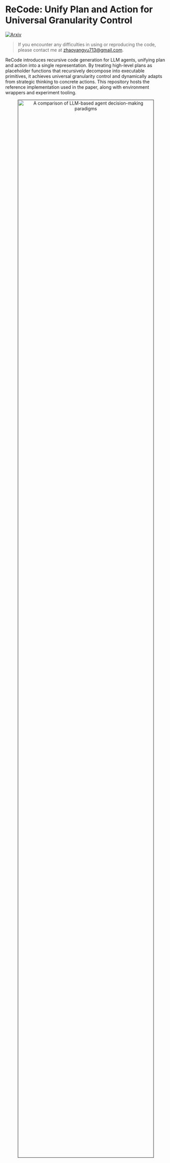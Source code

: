 # ReCode: Unify Plan and Action for Universal Granularity Control

[![Arxiv](https://img.shields.io/badge/2510.23564-arXiv-red)](https://arxiv.org/abs/2510.23564)

> If you encounter any difficulties in using or reproducing the code, please contact me at [zhaoyangyu713@gmail.com](mailto:zhaoyangyu713@gmail.com).

ReCode introduces recursive code generation for LLM agents, unifying plan and action into a single representation. By treating high-level plans as placeholder functions that recursively decompose into executable primitives, it achieves universal granularity control and dynamically adapts from strategic thinking to concrete actions. This repository hosts the reference implementation used in the paper, along with environment wrappers and experiment tooling.

<p align="center">
<a href=""><img src="figures/figure1-comparison.jpg" alt="A comparison of LLM-based agent decision-making paradigms" title="A comparison of LLM-based agent decision-making paradigms" width="92%"></a>
</p>

## Core Idea

ReCode adopts a divide-and-conquer strategy, decomposing complex tasks into executable code fragments:

1. **Tree-structured code**: Organizes partial programs in a tree where each node captures one sub-task and records its execution trace.
2. **Recursive expansion**: Placeholder functions are expanded by the LLM into more specific calls or smaller subroutines using environment-specific prompts and few-shots.
3. **Dynamic execution loop**: Each node is executed immediately; fresh observations decide whether to expand further, retry, or finish.
4. **Shared executor state**: A constrained Python executor maintains environment variables, validates code blocks, and exposes the toolset available to the agent.

<p align="center">
<a href=""><img src="figures/figure2-method-new.jpg" alt="An overview of ReCode" title="An overview of ReCode" width="92%"></a>
</p>

## Repository Layout

- `run.py` – CLI entry point that instantiates agents/envs, manages concurrency, and writes run summaries.
- `agents/recode/` – ReCode agent implementation, prompt templates, and utility helpers.
- `envs/` – Environment wrappers and assets for `alfworld`, `webshop`, and `sciworld`.
- `configs/` – LLM profile templates and (expected) pricing metadata used by the async client.
- `utils/` – Shared components: async OpenAI wrapper, constrained executor, logging helpers, error types.
- `figures/` – Paper figures used throughout this README.

## Experiments

To evaluate the effectiveness of ReCode, we divide our experiments into the inference part and the training part.

1. **Inference Result**: we compare against several mainstream paradigm (ReAct, CodeAct) and some of the work focused on improving LLM-based agent planning (AdaPlanner and ADaPT). ReCode achieved significant performance improvements across all three environments, with an average score of 60.8, surpassing the best baseline method by 10.5 (relative 20.9%). _With our tests, ReCode can achieve a perfect **100** score in ALFWorld under `claude-4-sonnet`._



<p align="center">
<a href=""><img src="figures/inference-result.png" alt="Inference performance across environments" title="Inference evaluation summary" width="92%"></a>
</p>

2. **Training Result**: we conduct supervised fine-tuning (SFT) on ReCode, ReAct and CodeAct with `Qwen2.5-7B-Instruct`. ReCode+SFT delivers an impressive average performance of 70.4% across all environments, outperforming both ReAct+SFT (67.6%) and CodeAct+SFT (55.8%), highlighting its exceptional data efficiency.

<p align="center">
<a href=""><img src="figures/sft-data.png" alt="SFT performance across environments" title="SFT evaluation summary" width="92%"></a>
</p>

<p align="center">
<a href=""><img src="figures/sft-result.png" alt="SFT performance across environments" title="SFT evaluation summary" width="92%"></a>
</p>

## Quick Start

To run ReCode, we need a conda environment. The python version should be 3.10 or newer.

Then, it is necessary to configure dependencies for three environments (it has not been confirmed whether conflicts will arise in the same environment), and we suggest configuring them in three separate environments.

```bash
conda create -n recode-envname python=3.10 # Replace "envname" with the your environment name.
conda activate recode-envname
```

---

### ALFWorld
- Follow the [ALFWorld instructions](https://github.com/alfworld/alfworld).
- Set `ALFWORLD_DATA` to the dataset root or edit `envs/alfworld/base_config.yaml` to point to your local paths:

  ```bash
  export ALFWORLD_DATA=/path/to/alfworld
  ```

### ScienceWorld
- Follow the instruciton from the [ScienceWorld repository](https://github.com/allenai/ScienceWorld).

### WebShop
Thanks to [ETO ](https://github.com/Yifan-Song793/ETO) for providing a convenient script to configure WebShop environment.

```bash
cd envs/webshop
pip install -e .
conda install -y -c conda-forge openjdk=11
pip install "en_core_web_lg @ https://github.com/explosion/spacy-models/releases/download/en_core_web_lg-3.6.0/en_core_web_lg-3.6.0-py3-none-any.whl"
```

Run the provided helper to fetch the goal set and pre-built search index:

```bash
# The current path is "envs/webshop"
bash setup.sh
```

---

Install some other dependencies.

```bash
pip install -r requirements.txt # Here may not be complete, please contact me promptly if you encounter any problems
```

Ensure `configs/profiles.yaml` points to a valid API credential (copy `configs/profiles_example.yaml` if you need a template), then run a short dry run in any enabled environment:
```bash
python run.py -a recode -e alfworld -n 1 --split test --profile default
```
Replace `alfworld` with `webshop` or `sciworld` once their assets are available. Logs are written to `logs/<run_id>/`, and the console prints a condensed summary for quick diagnostics.

## Configure LLM Access

- `configs/profiles.yaml` contains named profiles. The `run.py --profile` flag selects which profile to forward to `AsyncLLM`. Example:

  ```yaml
  models:
    default:
      api_key: "sk-your_api_key"
      base_url: "https://api.openai.com/v1"
      model: "gpt-4o-mini"
      temperature: 0.0
      track_costs: true
    gpt-4o:
      api_key: "sk-your_other_key"
      base_url: "https://api.openai.com/v1"
      model: "gpt-4o"
      temperature: 0.7
      max_tokens: 512
  ```

- Cost tracking loads `configs/prices.json`. If you do not want to record costs, set `track_costs: false` for the profile.
- As a fallback, you can omit the file and set `OPENAI_API_KEY` in the environment; the default profile will then use it.
- A ready-to-edit template lives at `configs/profiles_example.yaml`; copy it to `configs/profiles.yaml` if you're starting from scratch:
  ```bash
  cp configs/profiles_example.yaml configs/profiles.yaml
  ```

## Running ReCode

`run.py` is the canonical entry point. It resolves agent/environment aliases, manages concurrency, streams logs, and emits a structured summary.

```bash
# ALFWorld, single instance
python run.py -a recode -e alfworld -n 1 --split test --profile default

# WebShop, 3 test goals, allow deeper recursion
python run.py -a recode -e webshop -n 3 --split test --profile default --max-depth 12

# ScienceWorld, run 5 instances with 2-way concurrency
python run.py -a recode -e sciworld -n 5 -c 2 --profile gpt-4o
```

Key CLI flags:
- `-a / --agent` – class path or alias (`recode` resolves to `agents.recode.agent.ReCodeAgent`).
- `-e / --env` – environment class or alias (`alfworld`, `webshop`, `sciworld`).
- `-n / --instances` – number of evaluation episodes.
- `-c / --concurrent` – max concurrent episodes (rich progress UI automatically adapts).
- `--split`, `--seed`, `--max-depth`, `--profile` – forwarded to both agent and environment.
- `-C / --config` – YAML file whose keys override CLI flags; useful for complex sweeps.

Example YAML (`configs/example.yaml`):

```yaml
agent: recode
env: alfworld
instances: 10
concurrent: 2
profile: gpt-4o
split: test
task_types: ["put", "clean"] # For ALFWorld
max_depth: 12
max_retry: 4
```

Run it with:

```bash
python run.py -C configs/example.yaml
```

## Logging & Results

- Each run creates `logs/<run_id>/` with:
  - `running_logs/run.log` – aggregated stream of agent + environment logs.
  - `running_logs/instance_<id>.log` – per-instance traces (when multiple instances are launched).
  - `<results.json>` – structured summary written by `write_summary`, containing per-instance metrics and aggregated statistics (overall + per task type).
- The console prints a condensed summary (success rate, standard metrics, by-task breakdown) after completion.

## Extending to New Environments

1. **Implement the `Env` interface** under `envs/<your_env>/env.py`. Use `base.environment.Env` as the contract: implement `reset`, `_run`, `is_done`, `is_success`, and `report`. Return `{"observations": [...], "env_name": <name>, "env": self}` from `reset`.
2. **Expose prompts and guidance** in `agents/recode/resources/`:
   - `prompts/<env_name>/actions.txt` – concise description of valid `run("...")` calls/tools.
   - `fewshots/<env_name>/` – one or more `.txt` examples showing thought→execute patterns.
   - If your environment has task types, update `agents/recode/agent.py::_load_resources` and `agents/recode/utils.parse_raw_observation` to parse initial observations correctly.
3. **Register aliases** by adding your class to `ENV_ALIASES` in `run.py` (optional but convenient) and, if needed, plan-specific logic in the agent utilities.
4. Optionally add setup scripts (similar to `envs/webshop/setup.sh`) to document dataset fetching.

## Programmatic Use

You can embed the agent directly inside your own loop by reusing the provided utilities:

```python
import asyncio

from agents.recode.agent import ReCodeAgent
from envs.alfworld.env import AlfworldEnv

async def solve_once():
    config = {"split": "test", "task_types": ["put"], "max_depth": 10}
    env = AlfworldEnv(logger=None)
    agent = ReCodeAgent()
    init_info = env.reset(config)
    agent.reset(config, init_info)

    observations = init_info["observations"]
    while not env.is_done():
        actions = await agent.act(observations)
        observations = await env.run(actions)

    print(env.report())
    await env.close()

asyncio.run(solve_once())
```

The same pattern works for any `Env` implementation; be sure to pass a logger if you need file-backed traces.

## Citation

```
@misc{yu2025recodeunifyplanaction,
      title={ReCode: Unify Plan and Action for Universal Granularity Control}, 
      author={Zhaoyang Yu and Jiayi Zhang and Huixue Su and Yufan Zhao and Yifan Wu and Mingyi Deng and Jinyu Xiang and Yizhang Lin and Lingxiao Tang and Yingchao Li and Yuyu Luo and Bang Liu and Chenglin Wu},
      year={2025},
      eprint={2510.23564},
      archivePrefix={arXiv},
      primaryClass={cs.AI},
      url={https://arxiv.org/abs/2510.23564}, 
}
```
